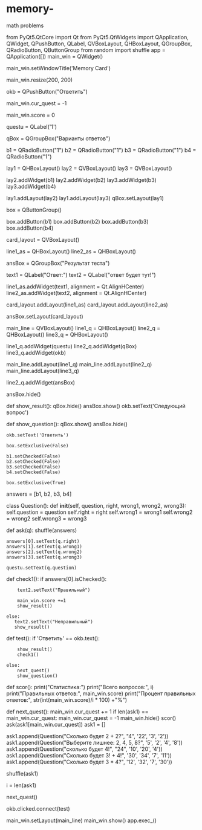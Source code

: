 # memory-
math problems

from PyQt5.QtCore import Qt
from PyQt5.QtWidgets import QApplication, QWidget, QPushButton, QLabel, QVBoxLayout, QHBoxLayout, QGroupBox, QRadioButton,  QButtonGroup
from random import shuffle
app = QApplication([])
main_win = QWidget()

main_win.setWindowTitle('Memory Card')

main_win.resize(200, 200)

okb = QPushButton("Ответить")

main_win.cur_quest = -1

main_win.score = 0

questu = QLabel('1')

qBox =  QGroupBox("Варианты ответов")

b1 = QRadioButton("1")
b2 = QRadioButton("1")
b3 = QRadioButton("1")
b4 = QRadioButton("1")

lay1 = QHBoxLayout()
lay2 = QVBoxLayout()
lay3 = QVBoxLayout()

lay2.addWidget(b1)
lay2.addWidget(b2)
lay3.addWidget(b3)
lay3.addWidget(b4)

lay1.addLayout(lay2)
lay1.addLayout(lay3)
qBox.setLayout(lay1)

box = QButtonGroup() 

box.addButton(b1)
box.addButton(b2)
box.addButton(b3)
box.addButton(b4)

card_layout = QVBoxLayout()

line1_as = QHBoxLayout()
line2_as = QHBoxLayout()

ansBox =  QGroupBox("Результат теста")

text1 = QLabel("Ответ:")
text2 = QLabel("ответ будет тут!")

line1_as.addWidget(text1, alignment = Qt.AlignHCenter)
line2_as.addWidget(text2, alignment =  Qt.AlignHCenter)

card_layout.addLayout(line1_as)
card_layout.addLayout(line2_as)

ansBox.setLayout(card_layout)

main_line = QVBoxLayout()
line1_q = QHBoxLayout()
line2_q = QHBoxLayout()
line3_q = QHBoxLayout()

line1_q.addWidget(questu)
line2_q.addWidget(qBox)
line3_q.addWidget(okb)

main_line.addLayout(line1_q)
main_line.addLayout(line2_q)
main_line.addLayout(line3_q)

line2_q.addWidget(ansBox)

ansBox.hide()

def show_result():
    qBox.hide()
    ansBox.show()
    okb.setText('Следующий вопрос')

def show_question():
    qBox.show()
    ansBox.hide()

    okb.setText('Ответить')

    box.setExclusive(False)

    b1.setChecked(False)
    b2.setChecked(False)
    b3.setChecked(False)
    b4.setChecked(False)

    box.setExclusive(True)

answers = [b1, b2, b3, b4]

class Question():
    def __init__(self, question, right, wrong1, wrong2, wrong3):
        self.question = question
        self.right = right
        self.wrong1 = wrong1
        self.wrong2 = wrong2
        self.wrong3 = wrong3

def ask(q):
    shuffle(answers)

    answers[0].setText(q.right)
    answers[1].setText(q.wrong1)
    answers[2].setText(q.wrong2)
    answers[3].setText(q.wrong3)

    questu.setText(q.question)


def check1():
    if answers[0].isChecked(): 


        text2.setText("Правильный")
        
        main_win.score +=1
        show_result()

    else:
       text2.setText("Неправильный") 
       show_result()

def test():
    if 'Ответить' == okb.text():
        
        show_result()
        check1()

    else:
        next_quest()
        show_question()
def scor():
    print("Статистика:")
    print("Всего вопросов:", i) 
    print("Правильных ответов:", main_win.score)
    print("Процент правильных ответов:", str(int(main_win.score)/i * 100) +"%")

def next_quest():
    main_win.cur_quest += 1
    if len(ask1) == main_win.cur_quest:
        main_win.cur_quest = -1
        main_win.hide()
        scor() 
    ask(ask1[main_win.cur_quest])
ask1 = []

ask1.append(Question("Сколько будет 2 + 2?", "4", '22', '3', '2'))
ask1.append(Question("Выберите лишнее: 2, 4, 5, 8?", '5', '2', '4', '8'))
ask1.append(Question("сколько будет 4!", "24", '10', '20', '4'))
ask1.append(Question("Сколько будет 3! + 4!", '30', '34', '7', '11'))
ask1.append(Question("Сколько будет 3 * 4?", '12', '32', '7', '30'))

shuffle(ask1)

i = len(ask1)

next_quest()

okb.clicked.connect(test)

main_win.setLayout(main_line)
main_win.show()
app.exec_()



